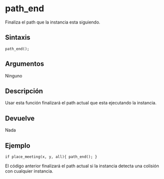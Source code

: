 # path_end

Finaliza el path que la instancia esta siguiendo.

## Sintaxis

  
```gml  
path_end();  
```  

## Argumentos

Ninguno

## Descripción

Usar esta función finalizará el path actual que esta ejecutando la instancia.

## Devuelve

Nada

## Ejemplo

  
```gml  
if place_meeting(x, y, all){ path_end(); }  
```  
El código anterior finalizará el path actual si la instancia detecta una colisión con cualquier instancia.